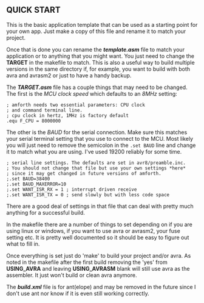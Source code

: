 ## QUICK START

This is the basic application template that can be used as a starting point
for your own app. Just make a copy of this file and rename it to match your project.

Once that is done you can rename the ***template.asm*** file to match your application
or to anything that you might want. You just need to change the  **TARGET** in the
makefile to match. This is also a useful way to build multiple versions in the
same directory if, for example, you want to build with both avra and avrasm2 or just to have a handy backup.

The _**TARGET.asm**_ file has a couple things that may need to be changed. The first
is the *MCU clock speed* which defaults to an *8MHz* setting:

```Assembly
; amforth needs two essential parameters: CPU clock
; and command terminal line.
; cpu clock in hertz, 1MHz is factory default
.equ F_CPU = 8000000
```

The other is the *BAUD* for the serial connection. Make sure this matches your
serial terminal setting that you use to connect to the MCU. Most likely you
will just need to remove the semicolon in the `.set BAUD` line and change it to
match what you are using. I've used 19200 reliably for some time.

```Assembly
; serial line settings. The defaults are set in avr8/preamble.inc.
; You should not change that file but use your own settings *here*
; since it may get changed in future versions of amforth.
;.set BAUD=38400
;.set BAUD_MAXERROR=10
;.set WANT_ISR_RX = 1 ; interrupt driven receive
;.set WANT_ISR_TX = 0 ; send slowly but with less code space
```

There are a good deal of settings in that file that can deal with pretty much
anything for a successful build.

In the makefile there are a number of things to set depending on if you are
using linux or windows, if you want to use avra or avrasm2, your fuse setting
etc. It is pretty well documented so it should be easy to figure out what to
fill in.

Once everything is set just do 'make' to build your project and/or avra. As
noted in the makefile after the first build removing the 'yes' from **USING_AVRA**
and leaving **USING_AVRASM** blank will still use avra as the assembler. It just
won't build or clean avra anymore.

The ***build.xml*** file is for ant(elope) and may be removed in the future since I
don't use ant nor know if it is even still working correctly.
